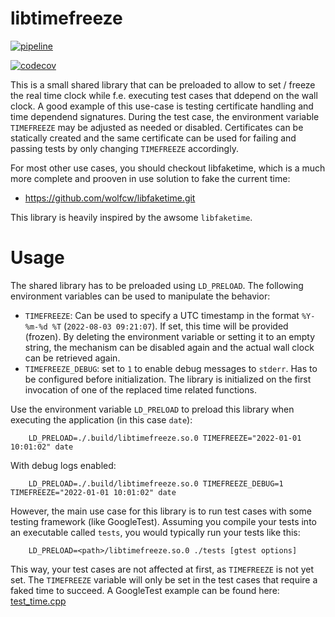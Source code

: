 libtimefreeze
=============

[![pipeline](https://gitlab.com/zahnputzmonster/libtimefreeze/badges/main/pipeline.svg)](https://gitlab.com/zahnputzmonster/libtimefreeze/-/commits/main)

[![codecov](https://codecov.io/gl/zahnputzmonster/libtimefreeze/branch/main/graph/badge.svg?token=719ZBL64D6)](https://codecov.io/gl/zahnputzmonster/libtimefreeze)

This is a small shared library that can be preloaded to allow to set / freeze
the real time clock while f.e. executing test cases that ddepend on the wall
clock.
A good example of this use-case is testing certificate handling and time
dependend signatures. During the test case, the environment variable
`TIMEFREEZE` may be adjusted as needed or disabled. Certificates can be
statically created and the same certificate can be used for failing and passing
tests by only changing `TIMEFREEZE` accordingly.

For most other use cases, you should checkout libfaketime, which is a much more
complete and prooven in use solution to fake the current time:
- https://github.com/wolfcw/libfaketime.git

This library is heavily inspired by the awsome `libfaketime`.

# Usage

The shared library has to be preloaded using `LD_PRELOAD`. The following
environment variables can be used to manipulate the behavior:
- `TIMEFREEZE`: Can be used to specify a UTC timestamp in the format
  `%Y-%m-%d %T` (`2022-08-03 09:21:07`). If set, this time will be provided
  (frozen). By deleting the environment variable or setting it to an empty
  string, the mechanism can be disabled again and the actual wall clock can be
  retrieved again.
- `TIMEFREEZE_DEBUG`: set to `1` to enable debug messages to `stderr`. Has to
  be configured before initialization. The library is initialized on the first
  invocation of one of the replaced time related functions.

Use the environment variable `LD_PRELOAD` to preload this library when
executing the application (in this case `date`):

        LD_PRELOAD=./.build/libtimefreeze.so.0 TIMEFREEZE="2022-01-01 10:01:02" date

With debug logs enabled:

        LD_PRELOAD=./.build/libtimefreeze.so.0 TIMEFREEZE_DEBUG=1 TIMEFREEZE="2022-01-01 10:01:02" date

However, the main use case for this library is to run test cases with some
testing framework (like GoogleTest). Assuming you compile your tests into an
executable called `tests`, you would typically run your tests like this:

        LD_PRELOAD=<path>/libtimefreeze.so.0 ./tests [gtest options]

This way, your test cases are not affected at first, as `TIMEFREEZE` is not
yet set. The `TIMEFREEZE` variable will only be set in the test cases that
require a faked time to succeed.
A GoogleTest example can be found here: [test\_time.cpp](examples/gtest_example/src/test_time.cpp)

